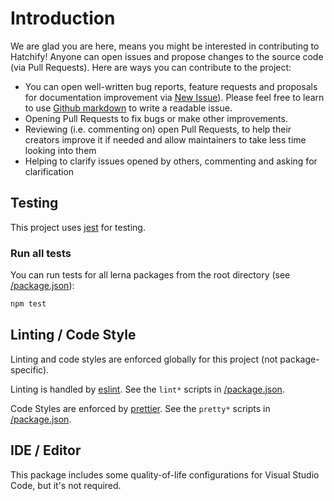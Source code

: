 # Introduction

We are glad you are here, means you might be interested in contributing to Hatchify! Anyone can open issues and propose changes to the source code (via Pull Requests). Here are ways you can contribute to the project:

- You can open well-written bug reports, feature requests and proposals for documentation improvement via [New Issue](https://github.com/bitovi/bitscaffold/issues/new)). Please feel free to learn to use [Github markdown](https://docs.github.com/en/get-started/writing-on-github) to write a readable issue.
- Opening Pull Requests to fix bugs or make other improvements.
- Reviewing (i.e. commenting on) open Pull Requests, to help their creators improve it if needed and allow maintainers to take less time looking into them
- Helping to clarify issues opened by others, commenting and asking for clarification

## Testing

This project uses [jest](https://jestjs.io/) for testing.

### Run all tests

You can run tests for all lerna packages from the root directory (see [/package.json](/package.json)):

```sh
npm test
```

## Linting / Code Style

Linting and code styles are enforced globally for this project (not package-specific).

Linting is handled by [eslint](https://eslint.org/). See the `lint*` scripts in [/package.json](/package.json).

Code Styles are enforced by [prettier](https://prettier.io/). See the `pretty*` scripts in [/package.json](/package.json).

## IDE / Editor

This package includes some quality-of-life configurations for Visual Studio Code, but it's not required.
